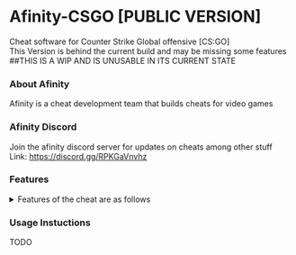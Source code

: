 # Afinity-CSGO [PUBLIC VERSION]
Cheat software for Counter Strike Global offensive [CS:GO]
<br>
This Version is behind the current build and may be missing some features
<br>
##THIS IS A WIP AND IS UNUSABLE IN ITS CURRENT STATE
### About Afinity
Afinity is a cheat development team that builds cheats for video games
<br>
### Afinity Discord
Join the afinity discord server for updates on cheats among other stuff
<br>
Link: https://discord.gg/RPKGaVnvhz
<br>
### Features
<details>
<summary>Features of the cheat are as follows</summary>
<br>
TODO
</details>

### Usage Instuctions
TODO
